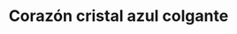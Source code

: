 ---
title: Corazón cristal azul colgante
date: 
draft: false

# descripcion
description : Conjunto de aros y dije de plata con cristal

materials: Plata 925

color: Plateado y cristal azul

dimensions: 1cm x 1,7cm (dije) - 1cm x 2,3cm (aros)

code: 06-18-0379

type: "Conjuntos"

categories: []

# Images
# first image will be shown in the product page
images:
  # - image: "images/path_to_image"
  # La ubicacion de las imagenes es imagenes/Conjuntos/Conjuntos.Aros y Dije/06-18-0379-corazon-cristal-azul-colgante
  - image: "./images/conjuntos/aros_y_dije/06-18-0379-corazon-cristal-azul-colgante_a.JPG"
  - image: "./images/conjuntos/aros_y_dije/06-18-0379-corazon-cristal-azul-colgante_b.JPG"
---
